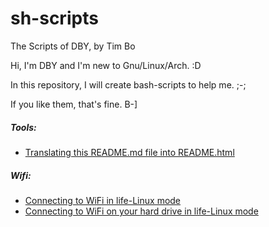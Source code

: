 # sh-scripts

The Scripts of DBY, by Tim Bo

Hi, I'm DBY and I'm new to Gnu/Linux/Arch. :D

In this repository, I will create bash-scripts to help me. ;-;

If you like them, that's fine. B-]



##### Tools:
- [Translating this README.md file into README.html](readme.sh)
##### Wifi:
- [Connecting to WiFi in life-Linux mode](https://example.com/)
- [Connecting to WiFi on your hard drive in life-Linux mode](https://example.com/)
